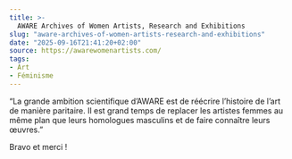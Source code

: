```yaml
---
title: >-
  AWARE Archives of Women Artists, Research and Exhibitions
slug: "aware-archives-of-women-artists-research-and-exhibitions"
date: "2025-09-16T21:41:20+02:00"
source: https://awarewomenartists.com/
tags:
- Art
- Féminisme
---
```

“La grande ambition scientifique d’AWARE est de réécrire l’histoire de l’art de manière paritaire. Il est grand temps de replacer les artistes femmes au même plan que leurs homologues masculins et de faire connaître leurs œuvres.”

Bravo et merci !